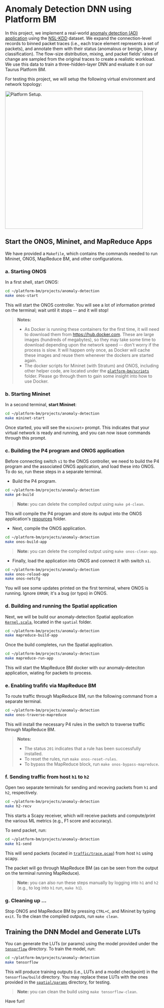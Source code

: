 # Anomaly Detection DNN using Platform BM

In this project, we implement a real-world [anomaly detection (AD) application](https://ieeexplore.ieee.org/document/7777224) using the [NSL-KDD](https://www.unb.ca/cic/datasets/nsl.html) dataset. We expand the connection-level records to binned packet traces (i.e., each trace element represents a set of packets), and annotate them with their status (anomalous or benign, binary classification). The flow-size distribution, mixing, and packet fields’ rates of change are sampled from the original traces to create a realistic workload. We use this data to train a three-hidden-layer DNN and evaluate it on our Taurus Platform BM.

For testing this project, we will setup the following virtual environment and network topology:

<img src="figures/platform.png" alt="Platform Setup." width="450">

## Start the ONOS, Mininet, and MapReduce Apps

We have provided a `Makefile`, which contains the commands needed to run Mininet, ONOS, MapReduce BM, and other configurations.

### a. Starting ONOS
In a first shell, start ONOS:

```sh
cd ~/platform-bm/projects/anomaly-detection
make onos-start
```

This will start the ONOS controller. You will see a lot of information printed on the terminal; wait until it stops -- and it will stop!

> **Notes:** 
> - As Docker is running these containers for the first time, it will need to download them from https://hub.docker.com. These are large images (hundreds of megabytes), so they may take some time to download depending upon the network speed -- don't worry if the process is slow. It will happen only once, as Docker will cache these images and reuse them whenever the dockers are started again.
> - The docker scripts for Mininet (with Stratum) and ONOS, including other helper code, are located under the [`platform-bm/scripts`](../../scripts) folder. Please go through them to gain some insight into how to use Docker.

### b. Starting Mininet
In a second terminal, **start Mininet**:

```sh
cd ~/platform-bm/projects/anomaly-detection
make mininet-start
```

Once started, you will see the `mininet>` prompt. This indicates that your virtual network is ready and running, and you can now issue commands through this prompt.

### c. Building the P4 program and ONOS application

Before connecting switch `s1` to the ONOS controller, we need to build the P4 program and the associated ONOS application, and load these into ONOS. To do so, run these steps in a separate terminal.

* Build the P4 program.

```sh
cd ~/platform-bm/projects/anomaly-detection
make p4-build
```

> **Note:** you can delete the compiled output using `make p4-clean`.

This will compile the P4 program and store its output into the ONOS application's [resources](onos/app/src/main/resources) folder.

* Next, compile the ONOS application.

```sh
cd ~/platform-bm/projects/anomaly-detection
make onos-build-app
```

> **Note:** you can delete the compiled output using `make onos-clean-app`.

* Finally, load the application into ONOS and connect it with switch `s1`.

```sh
cd ~/platform-bm/projects/anomaly-detection
make onos-reload-app
make onos-netcfg
```

You will see some updates printed on the first terminal, where ONOS is running. Ignore `ERROR`; it's a bug (or typo) in ONOS.

### d. Building and running the Spatial application

Next, we will be build our anomaly-detection Spatial application [`Kernel.scala`](spatial/Kernel.scala), located in the `spatial` folder.

```sh
cd ~/platform-bm/projects/anomaly-detection
make mapreduce-build-app
```

Once the build completes, run the Spatial application.

```sh
cd ~/platform-bm/projects/anomaly-detection
make mapreduce-run-app
```

This will start the MapReduce BM docker with our anomaly-deteciton application, wiating for packets to process.

### e. Enabling trafifc via MapReduce BM

To route traffic through MapReduce BM, run the following command from a separate terminal.

```sh
cd ~/platform-bm/projects/anomaly-detection
make onos-traverse-mapreduce
```

This will install the necessary P4 rules in the switch to traverse traffic through MapReduce BM.

> **Notes:**
> - The status `201` indicates that a rule has been successfully installed.
> - To reset the rules, run `make onos-reset-rules`.
> - To bypass the MapReduce block, run `make onos-bypass-mapreduce`.

### f. Sending traffic from host `h1` to `h2`

Open two separate terminals for sending and receving packets from `h1` and `h2`, respectively.

```sh
cd ~/platform-bm/projects/anomaly-detection
make h2-recv
```

This starts a Scapy receiver, which will receive packets and compute/print the various ML metrics (e.g., F1 score and accuracy).

To send packet, run:

```sh
cd ~/platform-bm/projects/anomaly-detection
make h1-send
```

This will send packets (located in [`traffic/trace.pcap`](traffic/trace.pcap)) from host `h1` using scapy.

The packet will go through MapReduce BM (as can be seen from the output on the terminal running MapReduce). 

> **Note:** you can also run these steps manually by logging into `h1` and `h2` (e.g., to log into `h1` run, `make h1`).

### g. Cleaning up ...

Stop ONOS and MapReduce BM by pressing `CTRL+C`, and Mininet by typing `exit`. To the clean the compiled outputs, run `make clean`. 

## Training the DNN Model and Generate LUTs

You can generate the LUTs (or params) using the model provided under the [`tensorflow`](tensorflow) directory. To train the model, run:

```sh
cd ~/platform-bm/projects/anomaly-detection
make tensorflow
```

This will produce training outputs (i.e., LUTs and a model checkpoint) in the `tensorflow/build` directory. You may replace these LUTs with the ones provided in the [`spatial/params`](spatial/params) directory, for testing.

> **Note:** you can clean the build using `make tensorflow-clean`.

Have fun!
